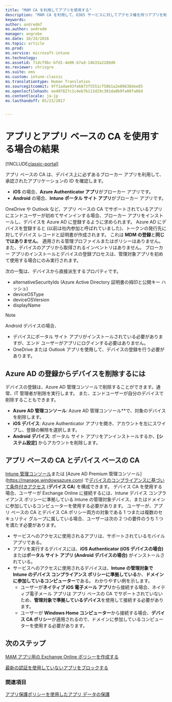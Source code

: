 ```yaml
---
title: "MAM CA を利用してアプリを使用する"
description: "MAM CA を利用して、O365 サービスに対してアクセス権を持つアプリを制御する方法の概念について説明します。"
keywords: 
author: andredm7
ms.author: andredm
manager: angrobe
ms.date: 10/24/2016
ms.topic: article
ms.prod: 
ms.service: microsoft-intune
ms.technology: 
ms.assetid: 71dcf9bc-bfd1-4e06-b7ad-14b33a2288d0
ms.reviewer: chrisgre
ms.suite: ems
ms.custom: intune-classic
ms.translationtype: Human Translation
ms.sourcegitcommit: 9ff1adae93fe6873f5551cf58b1a2e89638dee85
ms.openlocfilehash: ee407827c1c4eb7b113d29c301da0b9fa08fa86d
ms.contentlocale: ja-jp
ms.lasthandoff: 05/23/2017


---
```

# <a name="what-to-expect-when-using-an-app-with-app-based-ca"></a>アプリとアプリ ベースの CA を使用する場合の結果

[!INCLUDE[classic-portal](../includes/classic-portal.md)]

アプリ ベースの CA は、デバイス上に必ずあるブローカー アプリを利用して、承認されたアプリケーションの ID を確認します。
*  **iOS** の場合、**Azure Authenticator アプリ**がブローカー アプリです。
* **Android** の場合、**Intune ポータル サイト アプリ**がブローカー アプリです。 

OneDrive や Outlook など、アプリ ベースの CA でサポートされているアプリにエンドユーザーが初めてサインインする場合、ブローカー アプリをインストールし、デバイスを Azure AD に登録するように求められます。 Azure AD にデバイスを登録すると (以前は社内参加と呼ばれていました)、トークンの発行先に対してデバイス レコードと証明書が作成されます。  これは **MDM の登録**と**同じではありません**。 適用される管理プロファイルまたはポリシーはありません。また、デバイスのアプリから取得されるインベントリはありません。  ブローカー アプリのインストールとデバイスの登録プロセスは、管理対象アプリを初めて使用する場合にのみ実行されます。

次の一覧は、デバイスから直接派生するプロパティです。

* alternativeSecurityIds (Azure Active Directory 証明書の拇印と公開キー ハッシュ)
* deviceOSType
* deviceOSVersion
* displayName

> [!NOTE]
> Android デバイスの場合、
  * デバイスにポータル サイト アプリがインストールされている必要がありますが、エンド ユーザーがアプリにログインする必要はありません。
  * OneDrive または Outlook アプリを使用して、デバイスの登録を行う必要があります。

## <a name="to-remove-a-device-from-azure-ad-registration"></a>Azure AD の登録からデバイスを削除するには
デバイスの登録は、Azure AD 管理コンソールで削除することができます。通常、IT 管理者が削除を実行します。  また、エンドユーザーが自分のデバイスで削除することもできます。

* **Azure AD 管理コンソール**: Azure AD 管理コンソール**で、対象のデバイスを削除します。
* **iOS デバイス**: Azure Authenticator アプリを開き、アカウントを左にスワイプし、登録の解除を選択します。  
* **Android デバイス**: ポータル サイト アプリをアンインストールするか、**[システム設定]** からアカウントを削除します。

## <a name="app-based-ca-with-device-based-ca"></a>アプリ ベースの CA とデバイス ベースの CA  

[Intune 管理コンソール](https://manage.microsoft.com)または [Azure AD Premium 管理コンソール] (https://manage.windowsazure.com) で[デバイスのコンプライアンスに基づいて条件付きアクセス](restrict-access-to-email-and-o365-services-with-microsoft-intune.md) (**デバイス CA**) を構成できます。 デバイス CA を使用する場合、ユーザーが Exchange Online に接続するには、Intune デバイス コンプライアンス ポリシーに準拠している Intune の管理対象デバイス、またはドメインに参加しているコンピューターを使用する必要があります。  ユーザーが、アプリ ベースの CA とデバイス CA ポリシー両方の対象である 1 つまたは複数のセキュリティ グループに属している場合、ユーザーは次の 2 つの要件のうち 1 つを満たす必要があります。
* サービスへのアクセスに使用されるアプリは、サポートされているモバイル アプリである。 
* アプリを実行するデバイスには、**iOS Authenticator (iOS デバイスの場合)** または**ポータル サイト アプリ (Android デバイスの場合)** がインストールされている。
* サービスへのアクセスに使用されるデバイスは、**Intune の管理対象で Intune のデバイス コンプライアンス ポリシーに準拠している**か、**ドメインに参加しているコンピューター**である。  わかりやすい例を示します。
  * ユーザーが**ネイティブ iOS 電子メール アプリ**から接続する場合、ネイティブ電子メール アプリは アプリ ベースの CA でサポートされていないため、**管理対象で準拠しているデバイス**を使用して接続する必要があります。
  * ユーザーが **Windows Home コンピューター**から接続する場合、**デバイス CA ポリシー**が適用されるので、ドメインに参加しているコンピューターを使用する必要があります。

## <a name="next-steps"></a>次のステップ
[MAM アプリ用の Exchange Online ポリシーを作成する](mam-ca-for-exchange-online.md)

[最新の認証を使用していないアプリをブロックする](block-apps-with-no-modern-authentication.md)

### <a name="see-also"></a>関連項目

[アプリ保護ポリシーを使用したアプリ データの保護](protect-app-data-using-mobile-app-management-policies-with-microsoft-intune.md)

